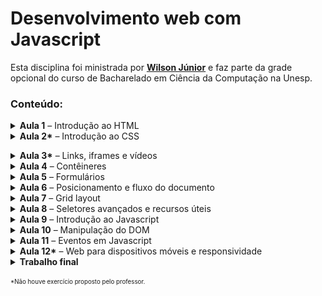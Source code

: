<h1 id="desenvolvimento-web-com-javascript">Desenvolvimento web com Javascript</h1>
<p>Esta disciplina foi ministrada por <strong><a href="https://github.com/wilsonjr">Wilson Júnior</a></strong> e faz parte da grade opcional do curso de Bacharelado em Ciência da Computação na Unesp.</p>
<h3 id="conte-do-">Conteúdo:</h3>
<details>
<summary><b>Aula 1</b> – Introdução ao HTML</summary>

&nbsp;&nbsp;&nbsp;&nbsp;<strong>Exercícios propostos:</strong><br>

<ul>
<li><a href="https://yudi.github.io/desenvolvimento-web/Aula%201/Exercício%201/index.html">Uma página pessoal</a>;</li>
<li><a href="https://yudi.github.io/desenvolvimento-web/Aula%201/Exercício%202/index.html">Uma tabela com o inventário de uma loja</a>.</li>
</ul>


&nbsp;&nbsp;&nbsp;&nbsp;Screenshots:<br>
<img src="screenshots/Aula_1_-_Exercicio_1.webp" alt="">
<img src="screenshots/Aula_1_-_Exercicio_2.webp" alt="">

</details>


<details>
<summary><b>Aula 2*</b> – Introdução ao CSS</summary>

&nbsp;&nbsp;&nbsp;&nbsp;<strong>Exercício proposto:</strong><br>

<ul>
<li>Aplicar os conhecimentos de CSS aprendidos na aula nos projetos da aula anterior.</li>
</ul>

&nbsp;&nbsp;&nbsp;&nbsp;Entreguei os mesmos trabalho da aula anterior, sem alterações, pois eu há havia utilizado CSS nos arquivos.<br></details>


<details>
<summary><b>Aula 3*</b> – Links, iframes e vídeos</summary>

&nbsp;&nbsp;&nbsp;&nbsp;Não houve exercício proposto pelo professor.
</details>


<details>
<summary><b>Aula 4</b> – Contêineres</summary>

&nbsp;&nbsp;&nbsp;&nbsp;<strong>Exercícios propostos:</strong><br>

<ul>
<li><a href="https://yudi.github.io/desenvolvimento-web/Aula%204/Exercício%201/index.html">Desafio – Criar uma página contendo apenas uma barra no topo da página, da largura do navegador. A barra deve conter um botão de menu à esquerda, título ao centro e um botão de saída à direta</a>;</li>
<li><a href="https://yudi.github.io/desenvolvimento-web/Aula%204/Exercício%202/index.html">Criar uma página completa de filmes contendo cabeçalho, menu, conteúdo e rodapé</a>.</li>
</ul>


&nbsp;&nbsp;&nbsp;&nbsp;Screenshots:<br>
<img src="screenshots/Aula_4_-_Exercicio_1.webp" alt="">
<img src="screenshots/Aula_4_-_Exercicio_2.webp" alt="">
</details>

<details>
<summary><b>Aula 5</b> – Formulários</summary>

&nbsp;&nbsp;&nbsp;&nbsp;<strong>Exercícios propostos:</strong><br>

<ul>
<li><a href="https://yudi.github.io/desenvolvimento-web/Aula%205/Exercício%201/index.html">Criar uma página para o cadastro em uma rede social</a>;</li>
<li>Qual a diferença entre os métodos GET e POST?</li>
</ul>


&nbsp;&nbsp;&nbsp;&nbsp;Screenshot:<br>
<img src="screenshots/Aula_5_-_Exercicio_1.webp" alt="">
</details>

<details>
<summary><b>Aula 6</b> – Posicionamento e fluxo do documento</summary>

&nbsp;&nbsp;&nbsp;&nbsp;<strong>Exercício proposto:</strong><br>

<ul>
<li><a href="https://yudi.github.io/desenvolvimento-web/Aula%206/Exercício%201/index.html">Crie a página inicial de um blog sobre qualquer assunto. Devem ser exibidos <em>cards</em> referentes às postagens, contendo uma imagem, breve descrição e um título</a>.</li>
</ul>


&nbsp;&nbsp;&nbsp;&nbsp;Screenshot:<br>
<img src="screenshots/Aula_6_-_Exercicio_1.webp" alt="">
</details>

<details>
<summary><b>Aula 7</b> – Grid layout</summary>

&nbsp;&nbsp;&nbsp;&nbsp;<strong>Exercício proposto:</strong><br>

<ul>
<li><a href="https://yudi.github.io/desenvolvimento-web/Aula%207/Exercício%201/index.html">Utilizar o <code>grid-template-areas</code> para organizar uma página com header, footer, main e navbar</a>.</li>
</ul>


&nbsp;&nbsp;&nbsp;&nbsp;Screenshot:<br>
<img src="screenshots/Aula_7_-_Exercicio_1.webp" alt="">
</details>

<details>
<summary><b>Aula 8</b> – Seletores avançados e recursos úteis</summary>

&nbsp;&nbsp;&nbsp;&nbsp;<strong>Exercícios propostos:</strong><br>

<ul>
<li><a href="https://yudi.github.io/desenvolvimento-web/Aula%208/Exercício%201/index.html">Criar uma página que contenha uma lista cujos elementos têm cor diferente nas posições múltiplas de 3</a>;</li>
<li><a href="https://yudi.github.io/desenvolvimento-web/Aula%208/Exercício%202/index.html">Criar uma página que imite um artigo de jornal, em que a primeira letra de cada parágrafo apareça maior</a>;</li>
<li><a href="https://yudi.github.io/desenvolvimento-web/Aula%208/Exercício%203/index.html">Criar uma página que contenha um quadrado que, quando o cursor estiver posicionado em cima dele, o quadrado muda de posição e cor, com transições</a>.</li>
</ul>


&nbsp;&nbsp;&nbsp;&nbsp;Screenshots:<br>
<img src="screenshots/Aula_8_-_Exercicio_1.webp" alt="">
<img src="screenshots/Aula_8_-_Exercicio_2.webp" alt="">
<img src="screenshots/Aula_8_-_Exercicio_3.gif" alt="">
</details>

<details>
<summary><b>Aula 9</b> – Introdução ao Javascript</summary>

&nbsp;&nbsp;&nbsp;&nbsp;<strong>Exercícios propostos:</strong><br>

<ul>
<li><a href="https://yudi.github.io/desenvolvimento-web/Aula%209/Exercício%201/index.html">Criar, em Javascript, uma sequência de questões afim de obter informações pessoais do usuário, para armazená-las em um objeto e, por fim, apresentá-las ao usuário em uma caixa de alerta</a>;</li>
<li><a href="https://yudi.github.io/desenvolvimento-web/Aula%209/Exercício%202/index.html">Criar um jogo de dados com dois jogadores. O objetivo do jogo é alcançar um valor limite com a soma dos dados de cada rodada. Cada jogador lança dois dados nas rodadas. Assim que um jogador atingir o valor limite (ou ultrapassá-lo), deve ser exibido &quot;fim de jogo&quot; e o vencedor</a>;</li>
</ul>


</details>

<details>
<summary><b>Aula 10</b> – Manipulação do DOM</summary>

&nbsp;&nbsp;&nbsp;&nbsp;<strong>Exercícios propostos:</strong><br>

<ul>
<li><a href="https://yudi.github.io/desenvolvimento-web/Aula%2010/Exercício%201/index.html">Criar, dinâmicamente (com Javascript), no lado esquerdo do site, uma lista com itens, também criados dinamicamente. Devem haver objetos criados dinamicamente na parte direita do site</a>;</li>
</ul>

&nbsp;&nbsp;&nbsp;&nbsp;Screenshot:<br>
<img src="screenshots/Aula_10_-_Exercicio_1.webp" alt="">
</details>

<details>
<summary><b>Aula 11</b> – Eventos em Javascript</summary>

&nbsp;&nbsp;&nbsp;&nbsp;<strong>Exercícios propostos:</strong><br>

<ul>
<li>Criar um objeto controlado com as setas do teclado que, quando ele atingir as bordas de um quadro, ele volta à posição inicial:<ul>
<li><a href="https://yudi.github.io/desenvolvimento-web/Aula%2011/Exercício%201%201.0/index.html">Versão 1</a>;</li>
<li><a href="https://yudi.github.io/desenvolvimento-web/Aula%2011/Exercício%201%202.0/index.html">Versão 2</a>.</li>
</ul>
</li>
</ul>

&nbsp;&nbsp;&nbsp;&nbsp;Screenshots:<br>
<img src="screenshots/Aula_11_-_Exercicio_1.webp" alt="">
<img src="screenshots/Aula_11_-_Exercicio_2.webp" alt="">
</details>

<details>
<summary><b>Aula 12*</b> – Web para dispositivos móveis e responsividade</summary>
&nbsp;&nbsp;&nbsp;&nbsp;Não houve exercício proposto pelo professor.
</details>

<details>
<summary><b>Trabalho final</b></summary>

<strong><a href="https://yudi.github.io/desenvolvimento-web/Trabalho%20final/index.html">Clique aqui para visualizar o trabalho final</a></strong>

<p>Este trabalho foi desenvolvido em conjunto com <a href="https://github.com/cadusantana">Carlos Santana</a>.</p>

<p>Criar um site de compras que contém:</p>
<ol>
<li>Página principal com apresentação de produtos;</li>
<li>Página com detalhes da compra e os dados do usuário;</li>
<li>Página com a confirmação do pedido.</li>
</ol>
<ol>
<li><p>A página principal deve conter:</p>
<ul>
<li>Todos os produtos disponíveis na loja<ul>
<li>Lidos de um objeto json</li>
</ul>
</li>
<li>Cada produto deve possuir:<ul>
<li>Nome;</li>
<li>Categoria;</li>
<li>Preço;</li>
<li>Imagem.</li>
</ul>
</li>
<li>Devem haver ao menos três categorias;</li>
<li>O usuário poderá filtrar produtos por categoria.</li>
<li>A página também deve conter:<ul>
<li>Uma barra de ferramentas para as filtragens (na lateral esquerda);</li>
<li>Uma barra na parte superior com o nome do site e um botão para finalizar a compra.</li>
</ul>
</li>
</ul>
</li>
<li><p>A página com detalhes da compra e os dados do usuário deve conter:</p>
<ul>
<li>Campos para os dados do usuário;</li>
<li>Um resumo da compra;<br>Esta página corresponde ao carrinho de compras. Não é necessário apresentar informações sobre o método de pagamento.</li>
</ul>
</li>
<li><p>A página com a confirmação do pedido deve conter:</p>
<ul>
<li>Um resumo do pedido;</li>
<li>Tempo de frete gerado aleatoriamente.</li>
</ul>
</li>
</ol>

<strong><a href="https://yudi.github.io/desenvolvimento-web/Trabalho final/index.html">Clique aqui para visualizar o trabalho final</a></strong><br><br>


&nbsp;&nbsp;&nbsp;&nbsp;Screenshot:<br>
<img src="screenshots/Trabalho_final.webp" alt="">
</details>


<p><sub><sup>*Não houve exercício proposto pelo professor.</sup></sub></p>
